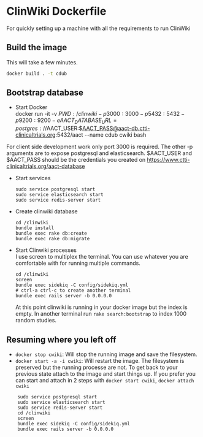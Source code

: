# ClinWiki Dockerfile
For quickly setting up a machine with all the requirements to run ClinWiki

## Build the image

This will take a few minutes.

```sh
docker build . -t cdub
```

## Bootstrap database

- Start Docker  
docker run -it -v $PWD:/clinwiki -p 3000:3000 -p 5432:5432 -p 9200:9200 -e AACT_DATABASE_URL=postgres://$AACT_USER:$AACT_PASS@aact-db.ctti-clinicaltrials.org:5432/aact --name cdub cwiki bash   

For client side development work only port 3000 is required.  The other -p arguments are to expose postgresql and elasticsearch.  $AACT_USER and $AACT_PASS should be the credentials you created on https://www.ctti-clinicaltrials.org/aact-database

- Start services   
    ```
    sudo service postgresql start  
    sudo service elasticsearch start
    sudo service redis-server start
    ```

- Create clinwiki database
    ```
    cd /clinwiki
    bundle install
    bundle exec rake db:create
    bundle exec rake db:migrate
    ```

- Start Clinwiki processes  
    I use screen to multiplex the terminal. You can use whatever you are comfortable with for running multiple commands.
    ```
    cd /clinwiki
    screen
    bundle exec sidekiq -C config/sidekiq.yml
    # ctrl-a ctrl-c to create another terminal
    bundle exec rails server -b 0.0.0.0
    ```

    At this point clinwiki is running in your docker image but the index is empty. In another terminal run `rake search:bootstrap` to index 1000 random studies.

## Resuming where you left off

* `docker stop cwiki`: Will stop the running image and save the filesystem.
* `docker start -a -i cwiki`: Will restart the image.  The filesystem is preserved but the running processe are not.  To get back to your previous state attach to the image and start things up.  If you prefer you can start and attach in 2 steps with `docker start cwiki`, `docker attach cwiki`

```
    sudo service postgresql start  
    sudo service elasticsearch start
    sudo service redis-server start
    cd /clinwiki
    screen
    bundle exec sidekiq -C config/sidekiq.yml
    bundle exec rails server -b 0.0.0.0
```

